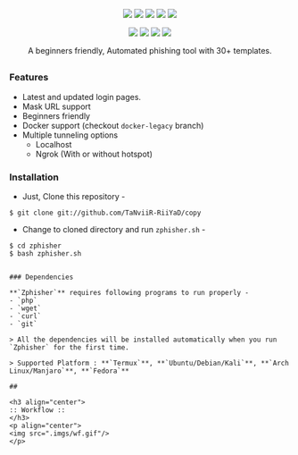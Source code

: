 <!-- Zphisher -->

</p>

<p align="center">
  <img src="https://img.shields.io/badge/Version-8.9.0-green?style=for-the-badge">
  <img src="https://img.shields.io/github/license/TaNviiR-RiiYaD/copy?style=for-the-badge">
  <img src="https://img.shields.io/github/stars/TaNviiR-RiiYaD/copy?style=for-the-badge">
  <img src="https://img.shields.io/github/issues/TaNviiR-RiiYaD/copy?color=red&style=for-the-badge">
  <img src="https://img.shields.io/github/forks/TaNviiR-RiiYaD/copy?color=teal&style=for-the-badge">
</p>

<p align="center">
  <img src="https://img.shields.io/badge/Author-TaNviiR--RiiYaD LP-cyan?style=flat-square">
  <img src="https://img.shields.io/badge/Open%20Source-Yes-cyan?style=flat-square">
  <img src="https://img.shields.io/badge/MADE%20IN-BANGLADESH-green?colorA=%23ff0000&colorB=%23017e40&style=flat-square">
  <img src="https://img.shields.io/badge/Written%20In-Bash-cyan?style=flat-square">
</p>

<p align="center">A beginners friendly, Automated phishing tool with 30+ templates.</p>

##

### Features

- Latest and updated login pages.
- Mask URL support 
- Beginners friendly
- Docker support (checkout `docker-legacy` branch)
- Multiple tunneling options
  - Localhost
  - Ngrok (With or without hotspot)


### Installation

- Just, Clone this repository -
```
$ git clone git://github.com/TaNviiR-RiiYaD/copy
```

- Change to cloned directory and run `zphisher.sh` -
```
$ cd zphisher
$ bash zphisher.sh
```


```

### Dependencies

**`Zphisher`** requires following programs to run properly - 
- `php`
- `wget`
- `curl`
- `git`

> All the dependencies will be installed automatically when you run `Zphisher` for the first time.

> Supported Platform : **`Termux`**, **`Ubuntu/Debian/Kali`**, **`Arch Linux/Manjaro`**, **`Fedora`**

##

<h3 align="center">
:: Workflow ::
</h3>
<p align="center">
<img src=".imgs/wf.gif"/>
</p>
